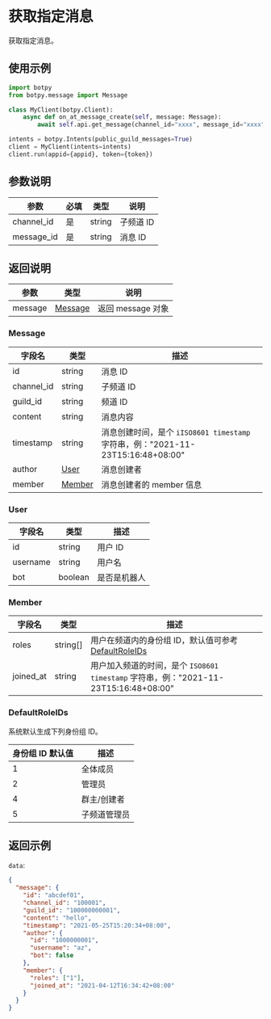 # 获取指定消息

获取指定消息。

## 使用示例

```python
import botpy
from botpy.message import Message

class MyClient(botpy.Client):
    async def on_at_message_create(self, message: Message):
        await self.api.get_message(channel_id="xxxx", message_id="xxxx")

intents = botpy.Intents(public_guild_messages=True)
client = MyClient(intents=intents)
client.run(appid={appid}, token={token})
```

## 参数说明

| 参数      | 必填 | 类型   | 说明      |
| --------- | ---- | ------ | --------- |
| channel_id | 是   | string | 子频道 ID |
| message_id | 是   | string | 消息 ID   |

## 返回说明

| 参数    | 类型                | 说明              |
| ------- | ------------------- | ----------------- |
| message | [Message](#message) | 返回 message 对象 |

### Message

| 字段名     | 类型              | 描述                                                                            |
| ---------- | ----------------- | ------------------------------------------------------------------------------- |
| id         | string            | 消息 ID                                                                         |
| channel_id | string            | 子频道 ID                                                                       |
| guild_id   | string            | 频道 ID                                                                         |
| content    | string            | 消息内容                                                                        |
| timestamp  | string            | 消息创建时间，是个 `iISO8601 timestamp` 字符串，例："2021-11-23T15:16:48+08:00" |
| author     | [User](#user)     | 消息创建者                                                                      |
| member     | [Member](#member) | 消息创建者的 member 信息                                                        |

### User

| 字段名   | 类型    | 描述         |
| -------- | ------- | ------------ |
| id       | string  | 用户 ID      |
| username | string  | 用户名       |
| bot      | boolean | 是否是机器人 |

### Member

| 字段名    | 类型     | 描述                                                                                 |
| --------- | -------- | ------------------------------------------------------------------------------------ |
| roles     | string[] | 用户在频道内的身份组 ID，默认值可参考[DefaultRoleIDs](#defaultroleids)               |
| joined_at | string   | 用户加入频道的时间，是个 `ISO8601 timestamp` 字符串，例："2021-11-23T15:16:48+08:00" |

### DefaultRoleIDs

系统默认生成下列身份组 ID。

| 身份组 ID 默认值 | 描述         |
| ---------------- | ------------ |
| 1                | 全体成员     |
| 2                | 管理员       |
| 4                | 群主/创建者  |
| 5                | 子频道管理员 |

## 返回示例

`data`:

```json
{
  "message": {
    "id": "abcdef01",
    "channel_id": "100001",
    "guild_id": "100000000001",
    "content": "hello",
    "timestamp": "2021-05-25T15:20:34+08:00",
    "author": {
      "id": "1000000001",
      "username": "az",
      "bot": false
    },
    "member": {
      "roles": ["1"],
      "joined_at": "2021-04-12T16:34:42+08:00"
    }
  }
}
```
